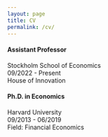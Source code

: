 ```yaml
---
layout: page
title: CV
permalink: /cv/
---
```


<h4>
Assistant Professor
</h4>
<p>
Stockholm School of Economics <br>
09/2022 - Present <br>
House of Innovation
</p>


<h4>
Ph.D. in Economics
</h4>
<p>
Harvard University <br>
09/2013 - 06/2019 <br>
Field: Financial Economics
</p>

